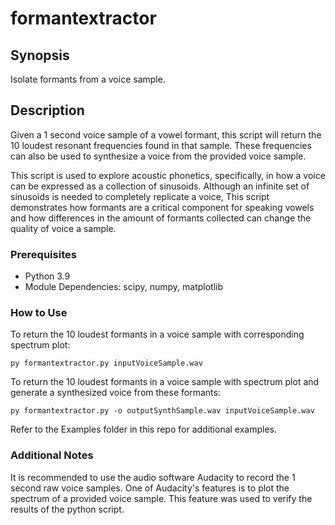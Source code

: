 # formantextractor

## Synopsis

Isolate formants from a voice sample.

## Description

Given a 1 second voice sample of a vowel formant, this script will return the 10 loudest resonant frequencies found in that sample. These frequencies can also be used to synthesize a voice from the provided voice sample.

This script is used to explore acoustic phonetics, specifically, in how a voice can be expressed as a collection of sinusoids. Although an infinite set of sinusoids is needed to completely replicate a voice, This script demonstrates how formants are a critical component for speaking vowels and how differences in the amount of formants collected can change the quality of voice a sample. 

### Prerequisites

* Python 3.9
* Module Dependencies: scipy, numpy, matplotlib

### How to Use

To return the 10 loudest formants in a voice sample with corresponding spectrum plot:

```
py formantextractor.py inputVoiceSample.wav
```

To return the 10 loudest formants in a voice sample  with spectrum plot and generate a synthesized voice from these formants:

```
py formantextractor.py -o outputSynthSample.wav inputVoiceSample.wav
```

Refer to the Examples folder in this repo for additional examples.

### Additional Notes

It is recommended to use the audio software Audacity to record the 1 second raw voice samples. One of Audacity's features is to plot the spectrum of a provided voice sample. This feature was used to verify the results of the python script. 